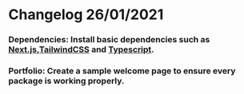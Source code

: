 # Changelog 26/01/2021
### **Dependencies:** Install basic dependencies such as [Next.js](https://nextjs.org/docs/getting-started),[TailwindCSS](https://tailwindcss.com/docs/guides/nextjs) and [Typescript](https://nextjs.org/docs/basic-features/typescript).
### **Portfolio:** Create a sample welcome page to ensure every package is working properly.